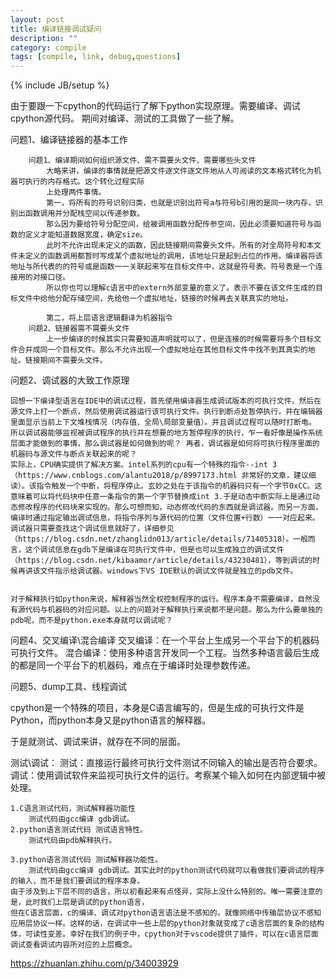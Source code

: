 ```yaml
---
layout: post
title: 编译链接调试疑问
description: ""
category: compile
tags: [compile, link, debug,questions]
---
```

{% include JB/setup %}

由于要跟一下cpython的代码运行了解下python实现原理。需要编译、调试cpython源代码。
期间对编译、测试的工具做了一些了解。

问题1、编译链接器的基本工作

		问题1、编译期间如何组织源文件、需不需要头文件、需要哪些头文件
			大略来讲，编译的事情就是把源文件逐文件逐文件地从人可阅读的文本格式转化为机器可执行的内存格式。这个转化过程实际
			上处理两件事情。
			第一，将所有的符号识别归类，也就是识别出符号a与符号b引用的是同一块内存，识别出函数调用并分配栈空间以传递参数。
			那么因为要给符号分配空间，给被调用函数分配传参空间，因此必须要知道符号与函数的定义才能知道数据宽度，确定size。
			此时不允许出现未定义的函数，因此链接期间需要头文件。所有的对全局符号和本文件未定义的函数调用都暂时写成某个虚拟地址的调用，该地址只是起到占位的作用，编译器将该地址与所代表的的符号或是函数一一关联起来写在目标文件中，这就是符号表。符号表是一个连接用的对接口径。
			所以你也可以理解c语言中的extern外部变量的意义了。表示不要在该文件生成的目标文件中给他分配存储空间，先给他一个虚拟地址，链接的时候再去关联真实的地址。

			第二，将上层语言逻辑翻译为机器指令 
		问题2、链接器需不需要头文件
			上一步编译的时候其实只需要知道声明就可以了，但是连接的时候需要将多个目标文件合并成同一个目标文件。那么不允许出现一个虚拟地址在其他目标文件中找不到其真实的地址。链接期间不需要头文件。

问题2、调试器的大致工作原理

	回想一下编译型语言在IDE中的调试过程，首先使用编译器生成调试版本的可执行文件，然后在源文件上打一个断点，然后使用调试器运行该可执行文件。执行到断点处暂停执行，并在编辑器里面显示当前上下文堆栈情况（内存值、全局\局部变量值）。并且调试过程可以随时打断电。
	所以调试器能够监视被调试程序的执行并在想要的地方暂停程序的执行，乍一看好像是操作系统层面才能做到的事情，那么调试器是如何做到的呢？ 再者，调试器是如何将可执行程序里面的机器码与源文件与断点关联起来的呢？
	实际上，CPU确实提供了解决方案。intel系列的cpu有一个特殊的指令--int 3（https://www.cnblogs.com/alantu2018/p/8997173.html 非常好的文章，建议细读）。该指令触发一个中断，将程序停止。玄妙之处在于该指令的机器码只有一个字节0xCC。这意味着可以将代码块中任意一条指令的第一个字节替换成int 3.于是动态中断实际上是通过动态修改程序的代码块来实现的。那么可想而知，动态修改代码的东西就是调试器。而另一方面，编译时通过指定输出调试信息，将指令序列与源代码的位置（文件位置+行数）一一对应起来。调试器只需要查找这个调试信息就好了，详细参见（https://blog.csdn.net/zhanglidn013/article/details/71405318）。一般而言，这个调试信息在gdb下是编译在可执行文件中，但是也可以生成独立的调试文件（https://blog.csdn.net/kibaamor/article/details/43230481），等到调试的时候再讲该文件指示给调试器。windows下VS IDE默认的调试文件就是独立的pdb文件。


	对于解释执行如python来说，解释器当然全权控制程序的运行。程序本身不需要编译，自然没有源代码与机器码的对应问题。以上的问题对于解释执行来说都不是问题。那么为什么要单独的pdb呢，而不是python.exe本身就可以调试呢？


问题4、交叉编译\混合编译
	交叉编译：在一个平台上生成另一个平台下的机器码可执行文件。
	混合编译：使用多种语言开发同一个工程。当然多种语言最后生成的都是同一个平台下的机器码，难点在于编译时处理参数传递。

问题5、dump工具、线程调试


cpython是一个特殊的项目，本身是C语言编写的，但是生成的可执行文件是Python，而python本身又是python语言的解释器。

于是就测试、调试来讲，就存在不同的层面。

测试\调试：
	测试：直接运行最终可执行文件测试不同输入的输出是否符合要求。
	调试：使用调试软件来监视可执行文件的运行。考察某个输入如何在内部逻辑中被处理。

	1.C语言测试代码，测试解释器功能性
		测试代码由gcc编译 gdb调试。
	2.python语言测试代码 测试语言特性。
		测试代码由pdb解释执行。

	3.python语言测试代码 测试解释器功能性。
		测试代码由gcc编译 gdb调试。其实此时的python测试代码就可以看做我们要调试的程序的输入，而不是我们要调试的程序本身。
	由于涉及到上下层不同的语言，所以初看起来有点怪异，实际上没什么特别的。唯一需要注意的是，此时我们上层是调试的python语言，
	但在C语言层面，c的编译、调试对python语言语法是不感知的。就像网络中传输层协议不感知应用层协议一样。这样的话，在调试中一些上层的python对象就变成了c语言层面的复杂的结构体，可读性变差。幸好在我们的例子中，cpython对于vscode提供了插件，可以在c语言层面调试查看调试内容所对应的上层概念。


https://zhuanlan.zhihu.com/p/34003929
